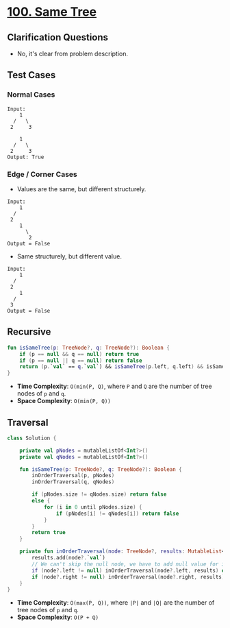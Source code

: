 # [100. Same Tree](https://leetcode.com/problems/same-tree/)

## Clarification Questions
* No, it's clear from problem description.
 
## Test Cases
### Normal Cases
```
Input: 
    1
  /   \
 2     3

    1
  /   \
 2     3
Output: True
```
### Edge / Corner Cases
* Values are the same, but different structurely.
```
Input: 
    1
  /   
 2  
    1
      \
       2
Output = False
```

* Same structurely, but different value.
```
Input: 
    1
  /   
 2  
    1
  /   
 3
Output = False
```

## Recursive
```kotlin
fun isSameTree(p: TreeNode?, q: TreeNode?): Boolean {
    if (p == null && q == null) return true
    if (p == null || q == null) return false
    return (p.`val` == q.`val`) && isSameTree(p.left, q.left) && isSameTree(p.right, q.right)
}
```

* **Time Complexity**: `O(min(P, Q)`, where `P` and `Q` are the number of tree nodes of `p` and `q`.
* **Space Complexity**: `O(min(P, Q))`

## Traversal
```kotlin
class Solution {

    private val pNodes = mutableListOf<Int?>()
    private val qNodes = mutableListOf<Int?>()

    fun isSameTree(p: TreeNode?, q: TreeNode?): Boolean {
        inOrderTraversal(p, pNodes)
        inOrderTraversal(q, qNodes)

        if (pNodes.size != qNodes.size) return false
        else {
            for (i in 0 until pNodes.size) {
                if (pNodes[i] != qNodes[i]) return false
            }
        }
        return true
    }

    private fun inOrderTraversal(node: TreeNode?, results: MutableList<Int?>) {
        results.add(node?.`val`)
        // We can't skip the null node, we have to add null value for it.
        if (node?.left != null) inOrderTraversal(node?.left, results) else results.add(null)
        if (node?.right != null) inOrderTraversal(node?.right, results) else results.add(null)
    }
}
```

* **Time Complexity**: `O(max(P, Q))`, where `|P|` and `|Q|` are the number of tree nodes of `p` and `q`.
* **Space Complexity**: `O(P + Q)`